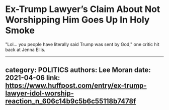 # Ex-Trump Lawyer’s Claim About Not Worshipping Him Goes Up In Holy Smoke

"Lol... you people have literally said Trump was sent by God," one critic hit back at Jenna Ellis.

---
category: POLITICS
authors: Lee Moran
date: 2021-04-06
link: https://www.huffpost.com/entry/ex-trump-lawyer-idol-worship-reaction_n_606c14b9c5b6c55118b7478f
---
